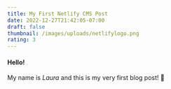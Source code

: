```yaml
---
title: My First Netlify CMS Post
date: 2022-12-27T21:42:05-07:00
draft: false
thumbnail: /images/uploads/netlifylogo.png
rating: 3
---
```

#### Hello!

My name is *Laura* and this is my very first blog post! :tada:
